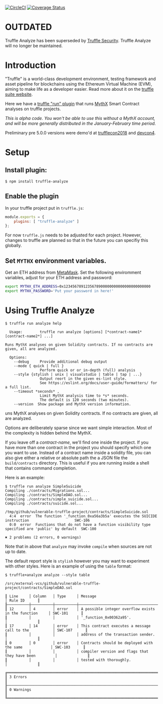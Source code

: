 [![CircleCI](https://circleci.com/gh/ConsenSys/truffle-analyze.svg?style=svg)](https://circleci.com/gh/ConsenSys/truffle-analyze)
[![Coverage Status](https://coveralls.io/repos/github/ConsenSys/truffle-analyze/badge.svg?branch=master)](https://coveralls.io/github/ConsenSys/truffle-analyze?branch=master)

# OUTDATED

Truffle Analyze has been superseded by [Truffle Security](https://www.npmjs.com/package/truffle-security). Truffle Analyze will no longer be maintained.

# Introduction

"Truffle" is a world-class development environment, testing framework and asset pipeline for blockchains using the Ethereum Virtual Machine (EVM), aiming to make life as a developer easier. Read more about it on the [truffle suite website](https://truffleframework.com/docs/truffle/overview).

Here we have a [truffle "run" plugin](https://truffleframework.com/docs/truffle/getting-started/writing-external-scripts) that runs [MythX](https://mythx.io) Smart Contract analyses on truffle projects.

_This is alpha code. You won't be able to use this without a MythX account,
and will be more generally distributed in the January-February time period._

Preliminary pre 5.0.0 versions were demo'd at
[trufflecon2018](https://truffleframework.com/trufflecon2018) and
[devcon4](https://devcon4.ethereum.org/).

# Setup

## Install plugin:

```console
$ npm install truffle-analyze
```

## Enable the plugin

In your truffle project put in `truffle.js`:

```javascript
module.exports = {
    plugins: [ "truffle-analyze" ]
};
```

For now `truffle.js` needs to be adjusted for each project. However, changes to truffle are planned
so that in the future you can specifiy this globally.

## Set `MYTHX` environment variables.

Get an ETH address from [MetaMask](https://metamask.io). Set the following enviromment variables,
adjust for your ETH address and password:

```bash
export MYTHX_ETH_ADDRESS=0x1234567891235678900000000000000000000000
export MYTHX_PASSWORD='Put your password in here!'
```

# Using Truffle Analyze

```console
$ truffle run analyze help

  Usage:        truffle run analyze [options] [*contract-name1* [contract-name2*] ...]

Runs MythX analyses on given Solidity contracts. If no contracts are
given, all are analyzed.

  Options:
    --debug     Provide additional debug output
    --mode { quick | full }
                Perform quick or or in-depth (full) analysis
    --style {stylish | unix | visualstudio | table | tap | ...}
                Output reort in the given es-lint style.
                See https://eslint.org/docs/user-guide/formatters/ for a full list.
    --timeout *seconds* ,
                Limit MythX analysis time to *s* seconds.
                The default is 120 seconds (two minutes).
    --version  Show package and MythX version information.
```

uns MythX analyses on given Solidity contracts. If no contracts are given, all are analyzed.

Options are deliberately sparse since we want simple interaction. Most
of the complexity is hidden behind the MythX.

If you leave off a _contract-name_, we'll find one inside the
project. If you have more than one contract in the project you should
specify which one you want to use. Instead of a contract name inside a
solidity file, you can also give either a relative or absolute path
the a JSON file the `build/contracts` directory. This is useful if
you are running inside a shell that contains command completion.

Here is an example:

```console
$ truffle run analyze SimpleSuicide
Compiling ./contracts/Migrations.sol...
Compiling ./contracts/SimpleDAO.sol...
Compiling ./contracts/simple_suicide.sol...
Compiling ./contracts/suicide.sol...

/tmp/github/vulnerable-truffle-project/contracts/SimpleSuicide.sol
  4:4  error  The function '_function_0xa56a3b5a' executes the SUICIDE instruction                     SWC-106
  0:0  error  Functions that do not have a function visibility type specified are 'public' by default  SWC-100

✖ 2 problems (2 errors, 0 warnings)

```

Note that in above that `analyze` may invoke `compile` when sources are not up to date.

The default report style is `stylish` however you may want to experiment with other styles.
Here is an example of using the  `table` format:


```
$ truffle+analyze analyze --style table

/src/external-vcs/github/vulnerable-truffle-project/contracts/SimpleDAO.sol

║ Line     │ Column   │ Type     │ Message                                                │ Rule ID      ║
╟──────────┼──────────┼──────────┼────────────────────────────────────────────────────────┼──────────────╢
║ 12       │ 4        │ error    │ A possible integer overflow exists in the function     │ SWC-101      ║
║          │          │          │ '_function_0x00362a95'.                                │              ║
║ 17       │ 14       │ error    │ This contract executes a message call to the           │ SWC-107      ║
║          │          │          │ address of the transaction sender.                     │              ║
║ 0        │ 0        │ error    │ Contracts should be deployed with the same             │ SWC-103      ║
║          │          │          │ compiler version and flags that they have been         │              ║
║          │          │          │ tested with thoroughly.                                │              ║

╔════════════════════════════════════════════════════════════════════════════════════════════════════════╗
║ 3 Errors                                                                                               ║
╟────────────────────────────────────────────────────────────────────────────────────────────────────────╢
║ 0 Warnings                                                                                             ║
╚════════════════════════════════════════════════════════════════════════════════════════════════════════╝
```
